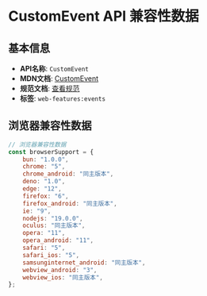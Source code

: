 # CustomEvent API 兼容性数据

## 基本信息

- **API名称**: `CustomEvent`
- **MDN文档**: [CustomEvent](https://developer.mozilla.org/docs/Web/API/CustomEvent)
- **规范文档**: [查看规范](https://dom.spec.whatwg.org/#interface-customevent)
- **标签**: `web-features:events`

## 浏览器兼容性数据

```javascript
// 浏览器兼容性数据
const browserSupport = {
    bun: "1.0.0",
    chrome: "5",
    chrome_android: "同主版本",
    deno: "1.0",
    edge: "12",
    firefox: "6",
    firefox_android: "同主版本",
    ie: "9",
    nodejs: "19.0.0",
    oculus: "同主版本",
    opera: "11",
    opera_android: "11",
    safari: "5",
    safari_ios: "5",
    samsunginternet_android: "同主版本",
    webview_android: "3",
    webview_ios: "同主版本",
};

```

